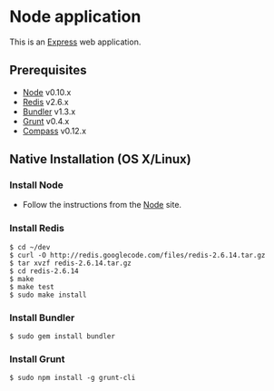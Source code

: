 # Node application
This is an [Express][expressjs] web application.


## Prerequisites

- [Node][nodejs] v0.10.x
- [Redis][redis] v2.6.x
- [Bundler][bundler] v1.3.x
- [Grunt][gruntjs] v0.4.x
- [Compass][compass] v0.12.x


## Native Installation (OS X/Linux)


### Install Node
- Follow the instructions from the [Node][nodejs] site.


### Install Redis

```
$ cd ~/dev
$ curl -O http://redis.googlecode.com/files/redis-2.6.14.tar.gz
$ tar xvzf redis-2.6.14.tar.gz
$ cd redis-2.6.14
$ make
$ make test
$ sudo make install
```

### Install Bundler

```
$ sudo gem install bundler
```


### Install Grunt

```
$ sudo npm install -g grunt-cli
```


[expressjs]: http://expressjs.com/
[nodejs]: http://nodejs.org/
[redis]: http://redis.io/
[gruntjs]: http://gruntjs.com/
[bundler]: http://bundler.io/
[compass]: http://compass-style.org/install/
[sass]: http://sass-lang.com/
[jslint]: http://www.jslint.com/